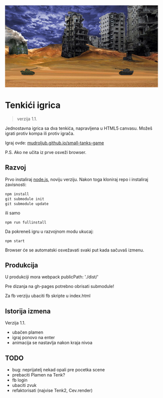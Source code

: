 [![](screen.png)](https://mudroljub.github.io/small-tanks-game/)

# Tenkići igrica
> verzija 1.1.

Jednostavna igrica sa dva tenkića, napravljena u HTML5 canvasu. Možeš igrati protiv kompa ili protiv igrača.

Igraj ovde: [mudroljub.github.io/small-tanks-game](https://mudroljub.github.io/small-tanks-game/)

P.S. Ako ne učita iz prve osveži browser.

## Razvoj

Prvo instaliraj [node.js](https://nodejs.org), noviju verziju. Nakon toga kloniraj repo i instaliraj zavisnosti:
```
npm install
git submodule init
git submodule update
```

ili samo
```
npm run fullinstall
```

Da pokreneš igru u razvojnom modu ukucaj:
```
npm start
```
Browser će se automatski osvežavati svaki put kada sačuvaš izmenu.

## Produkcija

U produkciji mora webpack publicPath: './dist/'

Pre dizanja na gh-pages potrebno obrisati submodule!

Za fb verziju ubaciti fb skripte u index.html

## Istorija izmena

Verzija 1.1.
* ubačen plamen
* igraj ponovo na enter
* animacija se nastavlja nakon kraja nivoa

## TODO
* bug: neprijatelj nekad opali pre pocetka scene
* prebaciti Plamen na Tenk?
* fb login
* ubaciti zvuk
* refaktorisati (najvise Tenk2, Cev.render)
